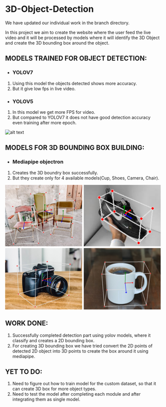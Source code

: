 # 3D-Object-Detection
 We have updated our individual work in the branch directory. 
 
 In this project we aim to create the website where the user feed the live video and it will be processed by models where it will identify the 3D Object and create the 3D bounding box around the object.
## MODELS TRAINED FOR OBJECT DETECTION:

- ### YOLOV7
 1. Using this model the objects detected shows more accuracy.
 2. But it give low fps in live video.

- ### YOLOV5
 1. In this model we get more FPS for video.
 2. But compared to YOLOV7 it does not have good detection accuracy even training after more epoch.
 
 ![alt text](https://github.com/Data-Science-Community-SRM/3D-Object-Detection/blob/ml-ks/Data/Yolo%20model.png)
 
## MODELS FOR 3D BOUNDING BOX BUILDING:

- ### Mediapipe objectron
 1. Creates the 3D boundry box successfully.
 2. But they create only for 4 available models(Cup, Shoes, Camera, Chair).
 
 ![alt text](https://github.com/Data-Science-Community-SRM/3D-Object-Detection/blob/ml-ks/Data/Output%20of%20mediapipe%20model.png)


## WORK DONE:
1. Successfully completed detection part using yolov models, where it classify and creates a 2D bounding box.
2. For creating 3D bounding box we have tried convert the 2D points of detected 2D object into 3D points to create the box around it using mediapipe.

## YET TO DO:
1. Need to figure out how to train model for the custom dataset, so that it can create 3D box for more object types.
2. Need to test the model after completing each module and after integrating them as single model.

